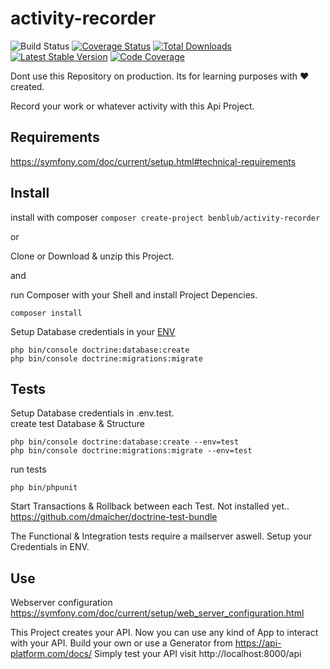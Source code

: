 # activity-recorder

![Build Status](https://travis-ci.org/benblub/activity-recorder.svg?branch=main)
[![Coverage Status](https://coveralls.io/repos/github/benblub/activity-recorder/badge.svg?branch=main)](https://coveralls.io/github/benblub/activity-recorder?branch=main)
[![Total Downloads](https://poser.pugx.org/benblub/activity-recorder/d/total.png)](https://packagist.org/packages/benblub/activity-recorder)
[![Latest Stable Version](https://poser.pugx.org/benblub/activity-recorder/v/stable.png)](https://packagist.org/packages/benblub/activity-recorder)
[![Code Coverage](https://codecov.io/gh/benblub/activity-recorder/branch/main/graph/badge.svg)](https://codecov.io/gh/benblub/activity-recorder)



Dont use this Repository on production. Its for learning purposes with :heart: created.

Record your work or whatever activity with this Api Project.

## Requirements
https://symfony.com/doc/current/setup.html#technical-requirements

## Install
install with composer `composer create-project benblub/activity-recorder`

or

Clone or Download & unzip this Project. 

and 

run Composer with your Shell and install Project Depencies.
```
composer install
```
Setup Database credentials in your [ENV](https://symfony.com/doc/current/configuration.html#configuration-environments)
````
php bin/console doctrine:database:create 
php bin/console doctrine:migrations:migrate 
````

## Tests
Setup Database credentials in .env.test.  
create test Database & Structure
````
php bin/console doctrine:database:create --env=test
php bin/console doctrine:migrations:migrate --env=test
````
run tests 
````
php bin/phpunit
````

Start Transactions & Rollback between each Test. Not installed yet.. 
https://github.com/dmaicher/doctrine-test-bundle

The Functional & Integration tests require a mailserver aswell. Setup your Credentials in ENV.

## Use

Webserver configuration https://symfony.com/doc/current/setup/web_server_configuration.html

This Project creates your API. Now you can use any kind of App to interact with your API. 
Build your own or use a Generator from https://api-platform.com/docs/
Simply test your API visit http://localhost:8000/api
